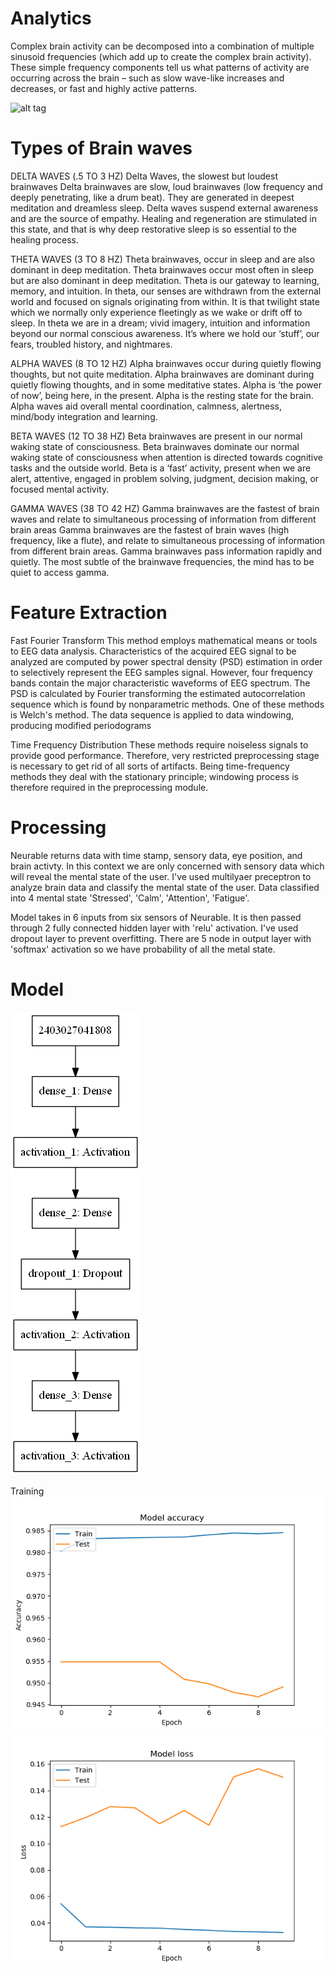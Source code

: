 # Analytics

Complex brain activity can be decomposed into a combination of multiple sinusoid frequencies (which add up to create the complex brain activity). These simple frequency components tell us what patterns of activity are occurring across the brain – such as slow wave-like increases and decreases, or fast and highly active patterns.

![alt tag](https://blobscdn.gitbook.com/v0/b/gitbook-28427.appspot.com/o/assets%2F-LL5LQD_-Ve99oAbNM7H%2F-LMnOfv70hlJ4_fz95be%2F-LMnTRB472FmsUib2SrD%2Farousalmodel.png?alt=media&token=5be85389-d1bf-4743-be1d-4dc7f7a83bc2)

# Types of Brain waves
DELTA WAVES (.5 TO 3 HZ)
Delta Waves, the slowest but loudest brainwaves
Delta brainwaves are slow, loud brainwaves (low frequency and deeply penetrating, like a drum beat). They are generated in deepest meditation and dreamless sleep. Delta waves suspend external awareness and are the source of empathy. Healing and regeneration are stimulated in this state, and that is why deep restorative sleep is so essential to the healing process.

THETA WAVES (3 TO 8 HZ)
Theta brainwaves, occur in sleep and are also dominant in deep meditation.
Theta brainwaves occur most often in sleep but are also dominant in deep meditation. Theta is our gateway to learning, memory, and intuition. In theta, our senses are withdrawn from the external world and focused on signals originating from within. It is that twilight state which we normally only experience fleetingly as we wake or drift off to sleep. In theta we are in a dream; vivid imagery, intuition and information beyond our normal conscious awareness. It’s where we hold our ‘stuff’, our fears, troubled history, and nightmares.

ALPHA WAVES (8 TO 12 HZ)
Alpha brainwaves occur during quietly flowing thoughts, but not quite meditation.
Alpha brainwaves are dominant during quietly flowing thoughts, and in some meditative states. Alpha is ‘the power of now’, being here, in the present. Alpha is the resting state for the brain. Alpha waves aid overall mental coordination, calmness, alertness, mind/body integration and learning.

BETA WAVES (12 TO 38 HZ)
Beta brainwaves are present in our normal waking state of consciousness.
Beta brainwaves dominate our normal waking state of consciousness when attention is directed towards cognitive tasks and the outside world. Beta is a ‘fast’ activity, present when we are alert, attentive, engaged in problem solving, judgment, decision making, or focused mental activity.

GAMMA WAVES (38 TO 42 HZ)
Gamma brainwaves are the fastest of brain waves and relate to simultaneous processing of information from different brain areas
Gamma brainwaves are the fastest of brain waves (high frequency, like a flute), and relate to simultaneous processing of information from different brain areas. Gamma brainwaves pass information rapidly and quietly. The most subtle of the brainwave frequencies, the mind has to be quiet to access gamma. 

# Feature Extraction
Fast Fourier Transform
This method employs mathematical means or tools to EEG data analysis. Characteristics of the acquired EEG signal to be analyzed are computed by power spectral density (PSD) estimation in order to selectively represent the EEG samples signal. However, four frequency bands contain the major characteristic waveforms of EEG spectrum. The PSD is calculated by Fourier transforming the estimated autocorrelation sequence which is found by nonparametric methods. One of these methods is Welch's method. The data sequence is applied to data windowing, producing modified periodograms 

Time Frequency Distribution
These methods require noiseless signals to provide good performance. Therefore, very restricted preprocessing stage is necessary to get rid of all sorts of artifacts. Being time-frequency methods they deal with the stationary principle; windowing process is therefore required in the preprocessing module.

# Processing
Neurable returns data with time stamp, sensory data, eye position, and brain activty. In this context we are only concerned with sensory data which will reveal the mental state of the user. I've used multilyaer preceptron to analyze brain data and classify the mental state of the user. Data classified into 4 mental state 'Stressed', 'Calm', 'Attention', 'Fatigue'.

Model takes in 6 inputs from six sensors of Neurable. It is then passed through 2 fully connected hidden layer with 'relu' activation. I've used dropout layer to prevent overfitting. There are 5 node in output layer with 'softmax' activation so we have probability of all the metal state.

# Model
![alt text](model.png)

Training
![alt_text](train_plot.png) ![alt text](loss_plot.png)
